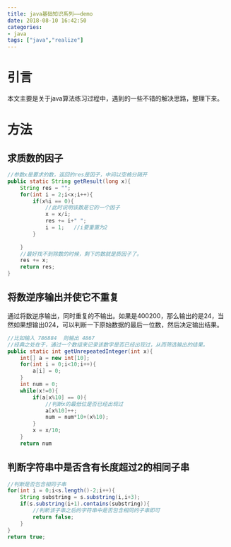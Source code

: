 ```yaml
---
title: java基础知识系列——demo
date: 2018-08-10 16:42:50
categories:
- java
tags: ["java","realize"]
---
```


# 引言
本文主要是关于java算法练习过程中，遇到的一些不错的解决思路，整理下来。

# 方法
## 求质数的因子
```java
//参数x是要求的数，返回的res是因子，中间以空格分隔开
public static String getResult(long x){
    String res = "";
    for(int i = 2;i<x;i++){
        if(x%i == 0){
            //此时说明该数是它的一个因子
            x = x/i;
            res += i+" ";
            i = 1;   //i要重置为2
        }
        
    }
    //最好找不到除数的时候，剩下的数就是质因子了。
    res += x;
    return res;
}
```

## 将数逆序输出并使它不重复
通过将数逆序输出，同时重复的不输出。如果是400200，那么输出的是24，当然如果想输出024，可以判断一下原始数据的最后一位数，然后决定输出结果。
```java
//比如输入 786884  则输出 4867
//经典之处在于，通过一个数组来记录该数字是否已经出现过，从而筛选输出的结果。
public static int getUnrepeatedInteger(int x){
    int[] a = new int[10]; 
    for(int i = 0;i<10;i++){
        a[i] = 0;
    }
    int num = 0;
    while(x!=0){
        if(a[x%10] == 0){
            //判断x的最低位是否已经出现过
            a[x%10]++;
            num = num*10+(x%10);	
        }
        x = x/10;
    }
    return num
```

## 判断字符串中是否含有长度超过2的相同子串
```java
//判断是否包含相同子串
for(int i = 0;i<s.length()-2;i++){
	String substring = s.substring(i,i+3);
	if(s.substring(i+1).contains(substring)){
		//判断该子串之后的字符串中是否包含相同的子串即可
		return false;
	}
}
return true;

```

